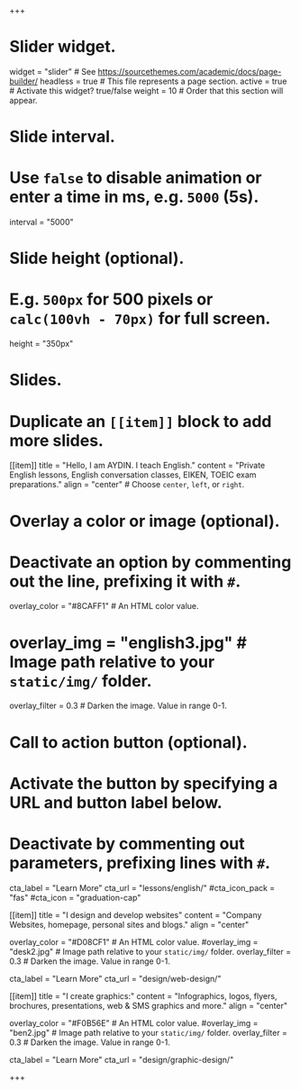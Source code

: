 +++
# Slider widget.
widget = "slider"  # See https://sourcethemes.com/academic/docs/page-builder/
headless = true  # This file represents a page section.
active = true  # Activate this widget? true/false
weight = 10  # Order that this section will appear.

# Slide interval.
# Use `false` to disable animation or enter a time in ms, e.g. `5000` (5s).
interval = "5000"

# Slide height (optional).
# E.g. `500px` for 500 pixels or `calc(100vh - 70px)` for full screen.
height = "350px"

# Slides.
# Duplicate an `[[item]]` block to add more slides.
[[item]]
  title = "Hello, I am AYDIN. I teach English."
  content = "Private English lessons, English conversation classes, EIKEN, TOEIC exam preparations."
  align = "center"  # Choose `center`, `left`, or `right`.

  # Overlay a color or image (optional).
  #   Deactivate an option by commenting out the line, prefixing it with `#`.
  overlay_color = "#8CAFF1"  # An HTML color value.
  # overlay_img = "english3.jpg"  # Image path relative to your `static/img/` folder.
  overlay_filter = 0.3  # Darken the image. Value in range 0-1.

  # Call to action button (optional).
  #   Activate the button by specifying a URL and button label below.
  #   Deactivate by commenting out parameters, prefixing lines with `#`.
  
  cta_label = "Learn More"
  cta_url = "lessons/english/"
  #cta_icon_pack = "fas"
  #cta_icon = "graduation-cap"

[[item]]
  title = "I design and develop websites"
  content = "Company Websites, homepage, personal sites and blogs."
  align = "center"

  overlay_color = "#D08CF1"  # An HTML color value.
  #overlay_img = "desk2.jpg"  # Image path relative to your `static/img/` folder.
  overlay_filter = 0.3  # Darken the image. Value in range 0-1.

  cta_label = "Learn More"
  cta_url = "design/web-design/"

[[item]]
  title = "I create graphics:"
  content = "Infographics, logos, flyers, brochures, presentations, web & SMS graphics and more."
  align = "center"

  overlay_color = "#F0B56E"  # An HTML color value.
  #overlay_img = "ben2.jpg"  # Image path relative to your `static/img/` folder.
  overlay_filter = 0.3  # Darken the image. Value in range 0-1.

  cta_label = "Learn More"
  cta_url = "design/graphic-design/"


+++

